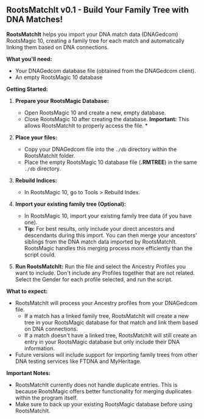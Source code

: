 ## RootsMatchIt v0.1 - Build Your Family Tree with DNA Matches!

**RootsMatchIt** helps you import your DNA match data (DNAGedcom) RootsMagic 10, creating a family tree for each match and automatically linking them based on DNA connections. 

**What you'll need:**

* Your DNAGedcom database file (obtained from the DNAGedcom client).
* An empty RootsMagic 10 database

**Getting Started:**

1. **Prepare your RootsMagic Database:**
    * Open RootsMagic 10 and create a new, empty database.
    * Close RootsMagic 10 after creating the database. **Important:** This allows RootsMatchIt to properly access the file.    * 

2. **Place your files:**
    * Copy your DNAGedcom file into the `./db` directory within the RootsMatchIt folder.
    *  Place the empty RootsMagic 10 database file (**.RMTREE**) in the same `./db` directory.

3. **Rebuild Indices:**
    * In RootsMagic 10, go to Tools > Rebuild Index.

4. **Import your existing family tree (Optional):**
    * In RootsMagic 10, import your existing family tree data (if you have one). 
    * **Tip:**  For best results, only include your direct ancestors and descendants during this import.  You can then merge your ancestors' siblings from the DNA match data imported by RootsMatchIt. RootsMagic handles this merging process more efficiently than the script could.

5. **Run RootsMatchIt:** 
Run the file and select the Ancestry Profiles you want to include. Don't include any Profiles together that are not related. Select the Gender for each profile selected, and run the script.

**What to expect:**

* RootsMatchIt will process your Ancestry profiles from your DNAGedcom file.
    * If a match has a linked family tree, RootsMatchIt will create a new tree in your RootsMagic database for that match and link them based on DNA connections.
    * If a match doesn't have a linked tree, RootsMatchIt will still create an entry in your RootsMagic database but only include their DNA information.
* Future versions will include support for importing family trees from other DNA testing services like FTDNA and MyHeritage.

**Important Notes:**

* RootsMatchIt currently does not handle duplicate entries.  This is because RootsMagic offers better functionality for merging duplicates within the program itself.
* Make sure to back up your existing RootsMagic database before using RootsMatchIt.